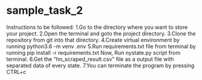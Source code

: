# sample_task_2

Instructions to be followed:
    1.Go to the directory where you want to store your project.
    2.Open the terminal and goto the project directory.
    3.Clone the repository from git into that directory.
    4.Create virtual environment by running python3.6 -m venv .env
    5.Run requirements.txt file from terminal by running pip install -r requirements.txt
    Now, Run nystate.py script from terminal.
    6.Get the "hn_scraped_result.csv" file as a output file with separated data of every state.
    7.You can terminate the program by pressing CTRL+c